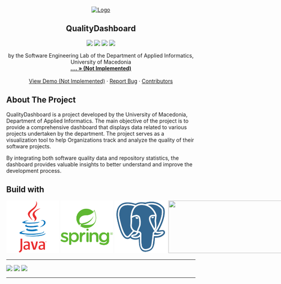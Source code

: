 <!-- PROJECT LOGO -->
<br />
<div align="center">
  <a href="https://github.com/othneildrew/Best-README-Template">
    <img src="https://github.com/SE-UoM/quality-dashboard/assets/77233507/7904ff64-10ce-43ed-8835-705a09afec2f" alt="Logo" width="180" height="auto">
  </a>
  
  <h2 align="center">QualityDashboard</h2>
  <p style="align:center;">
    <img src="https://img.shields.io/github/contributors/SE-UoM/quality-dashboard?style=for-the-badge"/>
    <img src="https://img.shields.io/github/forks/SE-UoM/quality-dashboard?style=for-the-badge"/>
    <img src="https://img.shields.io/github/stars/SE-UoM/quality-dashboard?style=for-the-badge"/>
    <img src="https://img.shields.io/github/issues/SE-UoM/quality-dashboard?style=for-the-badge"/>
  </p>
  
  <p align="center">
    by the Software Engineering Lab of the Department of Applied Informatics, University of Macedonia
    <br />
    <a href="https://github.com/SE-UoM/quality-dashboar"><strong>.... » (Not Implemented)</strong></a>
    <br />
    <br />
    <a href="https://github.com/SE-UoM/quality-dashboard">View Demo (Not Implemented)</a>
    ·
    <a href="https://github.com/SE-UoM/quality-dashboard/issues">Report Bug</a>
    ·
    <a href="https://github.com/SE-UoM/quality-dashboard/graphs/contributors">Contributors</a>
  </p>

  
</div>

## About The Project
QualityDashboard is a project developed by the University of Macedonia, Department of Applied Informatics. The main objective of the project is to provide a comprehensive dashboard that displays data related to various projects undertaken by the department. The project serves as a visualization tool to help Organizations track and analyze the quality of their software projects. 

By integrating both software quality data and repository statistics, the dashboard provides valuable insights to better understand and improve the development process.

## Build with
<div style="align: center; width:100vw;">
  <img style="height:10em; width:auto;" src="https://github.com/devicons/devicon/blob/master/icons/java/java-original-wordmark.svg"/>
  <img style="height:10em; width:auto;" src="https://github.com/devicons/devicon/blob/master/icons/spring/spring-original-wordmark.svg"/>
  <img style="height:10em; width:auto;" src="https://github.com/devicons/devicon/blob/master/icons/postgresql/postgresql-plain.svg"/>
  <img style="height:10em; width:25em;" src="https://assets-eu-01.kc-usercontent.com/b41f2e46-b5e6-01a3-0879-16969c63381e/aedb7b5e-8556-4840-a69c-bce396891b0e/sonar-logo-horizontal-dark-bg.svg?w=170&h=42&auto=format&fit=crop"/>
</div>

<hr/>
<div>
  <img style="height:7em; width:auto;" src="https://www.uom.gr/site/images/logo.png"/>
  <img style="height:7em; width:auto;" src="https://sde.uom.gr/wp-content/uploads/2016/10/sde-banner.png"/>
  <img style="height:7em; width:auto;" src="https://www.uom.gr/site/images/logo.png"/>
</div>
<hr/>


<!-- MARKDOWN LINKS & IMAGES -->
<!-- https://www.markdownguide.org/basic-syntax/#reference-style-links -->
[contributors-shield]: https://img.shields.io/github/contributors/SE-UoM/quality-dashboard?style=for-the-badge
[contributors-url]: https://github.com/SE-UoM/quality-dashboard/graphs/contributors

[forks-shield]: https://img.shields.io/github/forks/SE-UoM/quality-dashboard?style=for-the-badge
[forks-url]: https://github.com/SE-UoM/quality-dashboard/forks

[stars-shield]: https://img.shields.io/github/stars/SE-UoM/quality-dashboard?style=for-the-badge
[stars-url]: https://github.com/SE-UoM/quality-dashboard/stargazers

[issues-shield]: https://img.shields.io/github/issues/SE-UoM/quality-dashboard?style=for-the-badge
[issues-url]: https://github.com/SE-UoM/quality-dashboard/issues
